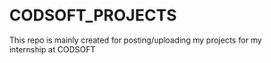 # CODSOFT_PROJECTS
This repo is mainly created for posting/uploading my projects for my internship at CODSOFT
